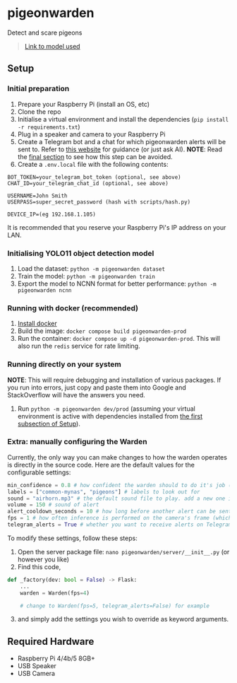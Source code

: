 # pigeonwarden

Detect and scare pigeons

> [Link to model used](https://app.roboflow.com/tomasprojects/pigeon-myna-negchicken/1)

## Setup

### Initial preparation

1. Prepare your Raspberry Pi (install an OS, etc)
2. Clone the repo
3. Initialise a virtual environment and install the dependencies (`pip install -r requirements.txt`)
4. Plug in a speaker and camera to your Raspberry Pi
5. Create a Telegram bot and a chat for which pigeonwarden alerts will be sent to. Refer to [this website](https://core.telegram.org/bots/api) for guidance (or just ask AI). **NOTE**: Read the [final section](#extra-manually-configuring-the-warden) to see how this step can be avoided.
6. Create a `.env.local` file with the following contents:

```
BOT_TOKEN=your_telegram_bot_token (optional, see above)
CHAT_ID=your_telegram_chat_id (optional, see above)

USERNAME=John Smith
USERPASS=super_secret_password (hash with scripts/hash.py)

DEVICE_IP=(eg 192.168.1.105)
```

It is recommended that you reserve your Raspberry Pi's IP address on your LAN.

### Initialising YOLO11 object detection model

1. Load the dataset: `python -m pigeonwarden dataset`
2. Train the model: `python -m pigeonwarden train`
3. Export the model to NCNN format for better performance: `python -m pigeonwarden ncnn`

### Running with docker (recommended)

1. [Install docker](https://docs.docker.com/engine/install/)
2. Build the image: `docker compose build pigeonwarden-prod`
3. Run the container: `docker compose up -d pigeonwarden-prod`. This will also run the `redis` service for rate limiting.

### Running directly on your system

**NOTE**: This will require debugging and installation of various packages. If you run into errors, just copy and paste them into Google and StackOverflow will have the answers you need.

1. Run `python -m pigeonwarden dev/prod` (assuming your virtual environment is active with dependencies installed from [the first subsection of Setup](#initial-preparation)).

### Extra: manually configuring the Warden

Currently, the only way you can make changes to how the warden operates is directly in the source code. Here are the default values for the configurable settings:

```py
min_confidence = 0.8 # how confident the warden should to do it's job (0 = lowest, 1 = highest)
labels = ["common-mynas", "pigeons"] # labels to look out for
sound = "airhorn.mp3" # the default sound file to play. add a new one in assets/sound if you wish
volume = 150 # sound of alert
alert_cooldown_seconds = 10 # how long before another alert can be sent
fps = 1 # how often inference is performed on the camera's frame (which equals the framerate). do not increase this beyond 15 frames unless you are certain your PI will not die
telegram_alerts = True # whether you want to receive alerts on Telegram or not. if this setting is False, you do not need to provide the relevant values to .env.local
```

To modify these settings, follow these steps:

1. Open the server package file: `nano pigeonwarden/server/__init__.py` (or however you like)
2. Find this code,
```py
def _factory(dev: bool = False) -> Flask:
    ...
    warden = Warden(fps=4)

    # change to Warden(fps=5, telegram_alerts=False) for example
```
3. and simply add the settings you wish to override as keyword arguments.

## Required Hardware

- Raspberry Pi 4/4b/5 8GB+
- USB Speaker
- USB Camera
